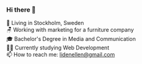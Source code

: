 ### Hi there 👋

📍 Living in Stockholm, Sweden  
🪑 Working with marketing for a furniture company  
🎓 Bachelor's Degree in Media and Communication  
👩‍💻 Currently studying Web Development  
📫 How to reach me: lidenellen@gmail.com
